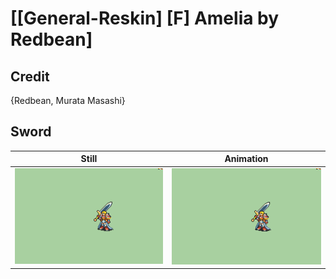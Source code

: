 # [\[General-Reskin\] \[F\] Amelia by Redbean]

## Credit

{Redbean, Murata Masashi}

## Sword

| Still | Animation |
| :---: | :-------: |
| ![Sword still](./Sword_000.png) | ![Sword animation](./Sword.gif) |
